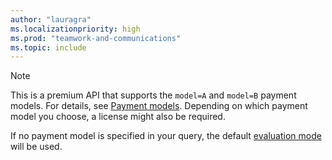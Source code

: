 ```yaml
---
author: "lauragra"
ms.localizationpriority: high
ms.prod: "teamwork-and-communications"
ms.topic: include
---
```


> [!NOTE]
> This is a premium API that supports the `model=A` and `model=B` payment models. For details, see [Payment models](/graph/teams-licenses#payment-models). Depending on which payment model you choose, a license might also be required.
>
>If no payment model is specified in your query, the default [evaluation mode](/graph/teams-licenses#evaluation-mode-default-requirements) will be used.
